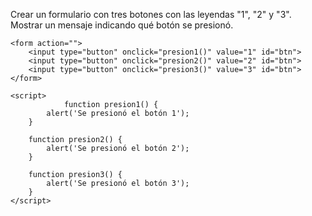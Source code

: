 Crear un formulario con tres botones con las leyendas "1", "2" y "3". Mostrar un mensaje indicando qué botón se presionó.

<!DOCTYPE html>
<html lang="en">
<head>
    <meta charset="UTF-8">
    <meta http-equiv="X-UA-Compatible" content="IE=edge">
    <meta name="viewport" content="width=device-width, initial-scale=1.0">
    <title>Document</title>
</head>
<body>

    <form action="">
        <input type="button" onclick="presion1()" value="1" id="btn">
        <input type="button" onclick="presion2()" value="2" id="btn">
        <input type="button" onclick="presion3()" value="3" id="btn">
    </form>

    <script>
                function presion1() {
            alert('Se presionó el botón 1');
        }

        function presion2() {
            alert('Se presionó el botón 2');
        }

        function presion3() {
            alert('Se presionó el botón 3');
        }
    </script>
</body>
</html>